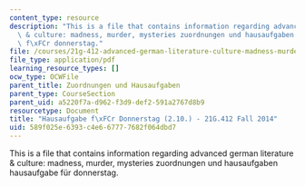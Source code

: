 ```yaml
---
content_type: resource
description: "This is a file that contains information regarding advanced german literature\
  \ & culture: madness, murder, mysteries zuordnungen und hausaufgaben hausaufgabe\
  \ f\xFCr donnerstag."
file: /courses/21g-412-advanced-german-literature-culture-madness-murder-mysteries-fall-2014/589f025e6393c4e667777682f064dbd7_MIT21G_412F14_thiel.pdf
file_type: application/pdf
learning_resource_types: []
ocw_type: OCWFile
parent_title: Zuordnungen und Hausaufgaben
parent_type: CourseSection
parent_uid: a5220f7a-d962-f3d9-def2-591a2767d8b9
resourcetype: Document
title: "Hausaufgabe f\xFCr Donnerstag (2.10.) - 21G.412 Fall 2014"
uid: 589f025e-6393-c4e6-6777-7682f064dbd7
---
```

This is a file that contains information regarding advanced german literature & culture: madness, murder, mysteries zuordnungen und hausaufgaben hausaufgabe für donnerstag.

